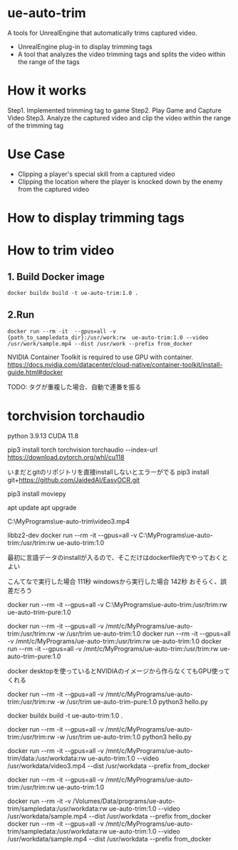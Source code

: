 # ue-auto-trim
A tools for UnrealEngine that automatically trims captured video.

- UnrealEngine plug-in to display trimming tags
- A tool that analyzes the video trimming tags and splits the video within the range of the tags

# How it works
Step1. Implemented trimming tag to game
Step2. Play Game and Capture Video
Step3. Analyze the captured video and clip the video within the range of the trimming tag

# Use Case
- Clipping a player's special skill from a captured video
- Clipping the location where the player is knocked down by the enemy from the captured video

# How to display trimming tags

# How to trim video
## 1. Build Docker image
```
docker buildx build -t ue-auto-trim:1.0 .
```

## 2.Run
```
docker run --rm -it  --gpus=all -v {path_to_sampledata_dir}:/usr/work:rw  ue-auto-trim:1.0 --video /usr/work/sample.mp4 --dist /usr/work --prefix from_docker
```

NVIDIA Container Toolkit is required to use GPU with container.
https://docs.nvidia.com/datacenter/cloud-native/container-toolkit/install-guide.html#docker


TODO: タグが重複した場合、自動で連番を振る


# torchvision torchaudio

python 3.9.13
CUDA 11.8

pip3 install torch torchvision torchaudio --index-url https://download.pytorch.org/whl/cu118

いまだとgitのリポジトリを直接installしないとエラーがでる
pip3 install git+https://github.com/JaidedAI/EasyOCR.git


pip3 install moviepy


apt update
apt upgrade


C:\MyPrograms\ue-auto-trim\video3.mp4

 libbz2-dev
docker run --rm -it  --gpus=all -v C:\MyPrograms\ue-auto-trim\:/usr/trim:rw ue-auto-trim:1.0 


最初に言語データのinstallが入るので、そこだけはdockerfile内でやっておくとよい

こんてなで実行した場合     111秒
windowsから実行した場合  142秒
おそらく、誤差だろう

docker run --rm -it  --gpus=all -v C:\MyPrograms\ue-auto-trim\:/usr/trim:rw ue-auto-trim-pure:1.0


docker run --rm -it --gpus=all -v /mnt/c/MyPrograms/ue-auto-trim:/usr/trim:rw -w /usr/trim ue-auto-trim:1.0
docker run --rm -it --gpus=all -v /mnt/c/MyPrograms/ue-auto-trim:/usr/trim:rw ue-auto-trim:1.0
docker run --rm -it --gpus=all -v /mnt/c/MyPrograms/ue-auto-trim:/usr/trim:rw ue-auto-trim-pure:1.0

docker desktopを使っているとNVIDIAのイメージから作らなくてもGPU使ってくれる


docker run --rm -it --gpus=all -v /mnt/c/MyPrograms/ue-auto-trim:/usr/trim:rw  -w /usr/trim  ue-auto-trim-pure:1.0 python3 hello.py  


docker buildx build -t ue-auto-trim:1.0 .

docker run --rm -it --gpus=all -v /mnt/c/MyPrograms/ue-auto-trim:/usr/trim:rw  -w /usr/trim  ue-auto-trim:1.0 python3 hello.py  



docker run --rm -it --gpus=all -v /mnt/c/MyPrograms/ue-auto-trim/data:/usr/workdata:rw  ue-auto-trim:1.0 --video /usr/workdata/video3.mp4 --dist /usr/workdata --prefix from_docker

docker run --rm -it --gpus=all -v /mnt/c/MyPrograms/ue-auto-trim:/usr/trim:rw  ue-auto-trim:1.0 

docker run --rm -it  -v /Volumes/Data/programs/ue-auto-trim/sampledata:/usr/workdata:rw  ue-auto-trim:1.0 --video /usr/workdata/sample.mp4 --dist /usr/workdata --prefix from_docker
docker run --rm -it  --gpus=all -v /mnt/c/MyPrograms/ue-auto-trim/sampledata:/usr/workdata:rw  ue-auto-trim:1.0 --video /usr/workdata/sample.mp4 --dist /usr/workdata --prefix from_docker
